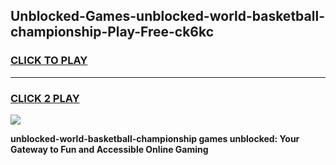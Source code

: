 
## Unblocked-Games-unblocked-world-basketball-championship-Play-Free-ck6kc
<h3>
<a href="https://premium76.site?title=unblocked-world-basketball-championship&ref=19M">CLICK TO PLAY</a></h3>
<hr>

<h3>
<a href="https://premium76.site?title=unblocked-world-basketball-championship&ref=19M">CLICK 2 PLAY</a>
  
</h3>

<a href="https://premium76.site?title=unblocked-world-basketball-championship&ref=19M"><img src="https://clearcache.store/games.png"></a>


**unblocked-world-basketball-championship games unblocked: Your Gateway to Fun and Accessible Online Gaming**
